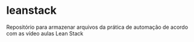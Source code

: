 # leanstack
Repositório para armazenar arquivos da prática de automação de acordo com as vídeo aulas Lean Stack

